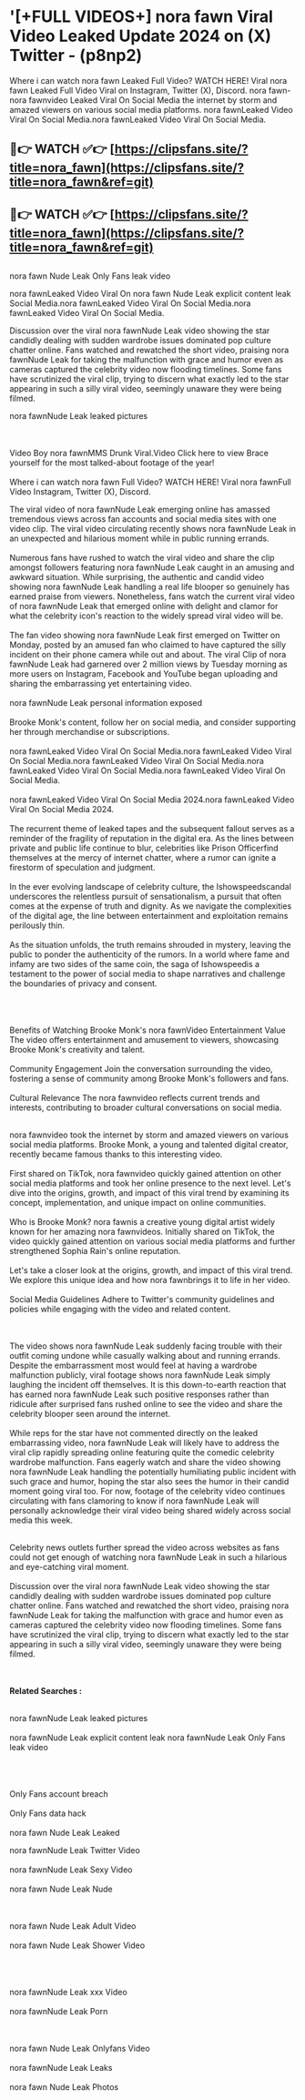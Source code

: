 #  '[+FULL VIDEOS+] nora fawn Viral Video Leaked Update 2024 on (X) Twitter - (p8np2)

Where i can watch nora fawn Leaked Full Video? WATCH HERE! Viral nora fawn Leaked Full Video Viral on Instagram, Twitter (X), Discord.
nora fawn- nora fawnvideo Leaked Viral On Social Media the internet by storm and amazed viewers on various social media platforms.
nora fawnLeaked Video Viral On Social Media.nora fawnLeaked Video Viral On Social Media.




## 🔴👉 WATCH ✅👉 [https://clipsfans.site/?title=nora_fawn](https://clipsfans.site/?title=nora_fawn&ref=git)


## 🔴👉 WATCH ✅👉 [https://clipsfans.site/?title=nora_fawn](https://clipsfans.site/?title=nora_fawn&ref=git)
##


nora fawn Nude Leak Only Fans leak video 


nora fawnLeaked Video Viral On  nora fawn Nude Leak explicit content leak Social Media.nora fawnLeaked Video Viral On Social Media.nora fawnLeaked Video Viral On Social Media.



Discussion over the viral nora fawnNude Leak video showing the star candidly dealing with sudden wardrobe issues dominated pop culture chatter online. Fans watched and rewatched the short video, praising nora fawnNude Leak for taking the malfunction with grace and humor even as cameras captured the celebrity video now flooding timelines. Some fans have scrutinized the viral clip, trying to discern what exactly led to the star appearing in such a silly viral video, seemingly unaware they were being filmed.


nora fawnNude Leak leaked pictures


  <br>

  <br>
Video Boy nora fawnMMS Drunk Viral.Video Click here to view Brace yourself for the most talked-about footage of the year!
<br><br>
Where i can watch nora fawn Full Video? WATCH HERE! Viral nora fawnFull Video Instagram, Twitter (X), Discord.

The viral video of nora fawnNude Leak emerging online has amassed tremendous views across fan accounts and social media sites with one video clip. The viral video circulating recently shows nora fawnNude Leak in an unexpected and hilarious moment while in public running errands.
<br><br>
Numerous fans have rushed to watch the viral video and share the clip amongst followers featuring nora fawnNude Leak caught in an amusing and awkward situation. While surprising, the authentic and candid video showing nora fawnNude Leak handling a real life blooper so genuinely has earned praise from viewers. Nonetheless, fans watch the current viral video of nora fawnNude Leak that emerged online with delight and clamor for what the celebrity icon's reaction to the widely spread viral video will be.
<br><br>
The fan video showing nora fawnNude Leak first emerged on Twitter on Monday, posted by an amused fan who claimed to have captured the silly incident on their phone camera while out and about. The viral Clip of nora fawnNude Leak had garnered over 2 million views by Tuesday morning as more users on Instagram, Facebook and YouTube began uploading and sharing the embarrassing yet entertaining video.
<br><br>
nora fawnNude Leak personal information exposed
<br><br>
Brooke Monk's content, follow her on social media, and consider supporting her through merchandise or subscriptions.
<br><br>
nora fawnLeaked Video Viral On Social Media.nora fawnLeaked Video Viral On Social Media.nora fawnLeaked Video Viral On Social Media.nora fawnLeaked Video Viral On Social Media.nora fawnLeaked Video Viral On Social Media.
<br><br>
nora fawnLeaked Video Viral On Social Media 2024.nora fawnLeaked Video Viral On Social Media 2024.
<br><br>
The recurrent theme of leaked tapes and the subsequent fallout serves as a reminder of the fragility of reputation in the digital era. As the lines between private and public life continue to blur, celebrities like Prison Officerfind themselves at the mercy of internet chatter, where a rumor can ignite a firestorm of speculation and judgment.
<br><br>
In the ever evolving landscape of celebrity culture, the Ishowspeedscandal underscores the relentless pursuit of sensationalism, a pursuit that often comes at the expense of truth and dignity. As we navigate the complexities of the digital age, the line between entertainment and exploitation remains perilously thin.
<br><br>
As the situation unfolds, the truth remains shrouded in mystery, leaving the public to ponder the authenticity of the rumors. In a world where fame and infamy are two sides of the same coin, the saga of Ishowspeedis a testament to the power of social media to shape narratives and challenge the boundaries of privacy and consent.
<br><br>

<br><br>
Benefits of Watching Brooke Monk's nora fawnVideo Entertainment Value The video offers entertainment and amusement to viewers, showcasing Brooke Monk's creativity and talent.
<br><br>
Community Engagement Join the conversation surrounding the video, fostering a sense of community among Brooke Monk's followers and fans.
<br><br>
Cultural Relevance The nora fawnvideo reflects current trends and interests, contributing to broader cultural conversations on social media.
<br><br>


nora fawnvideo took the internet by storm and amazed viewers on various social media platforms. Brooke Monk, a young and talented digital creator, recently became famous thanks to this interesting video.
<br><br>
First shared on TikTok, nora fawnvideo quickly gained attention on other social media platforms and took her online presence to the next level. Let's dive into the origins, growth, and impact of this viral trend by examining its concept, implementation, and unique impact on online communities.
<br><br>
Who is Brooke Monk? nora fawnis a creative young digital artist widely known for her amazing nora fawnvideos. Initially shared on TikTok, the video quickly gained attention on various social media platforms and further strengthened Sophia Rain's online reputation.
<br><br>
Let's take a closer look at the origins, growth, and impact of this viral trend. We explore this unique idea and how nora fawnbrings it to life in her video.
<br><br>
Social Media Guidelines Adhere to Twitter's community guidelines and policies while engaging with the video and related content.


<br><br>
The video shows nora fawnNude Leak suddenly facing trouble with their outfit coming undone while casually walking about and running errands. Despite the embarrassment most would feel at having a wardrobe malfunction publicly, viral footage shows nora fawnNude Leak simply laughing the incident off themselves. It is this down-to-earth reaction that has earned nora fawnNude Leak such positive responses rather than ridicule after surprised fans rushed online to see the video and share the celebrity blooper seen around the internet.
<br><br>
While reps for the star have not commented directly on the leaked embarrassing video, nora fawnNude Leak will likely have to address the viral clip rapidly spreading online featuring quite the comedic celebrity wardrobe malfunction. Fans eagerly watch and share the video showing nora fawnNude Leak handling the potentially humiliating public incident with such grace and humor, hoping the star also sees the humor in their candid moment going viral too. For now, footage of the celebrity video continues circulating with fans clamoring to know if nora fawnNude Leak will personally acknowledge their viral video being shared widely across social media this week.
<br><br>

Celebrity news outlets further spread the video across websites as fans could not get enough of watching nora fawnNude Leak in such a hilarious and eye-catching viral moment.
<br><br>
Discussion over the viral nora fawnNude Leak video showing the star candidly dealing with sudden wardrobe issues dominated pop culture chatter online. Fans watched and rewatched the short video, praising nora fawnNude Leak for taking the malfunction with grace and humor even as cameras captured the celebrity video now flooding timelines. Some fans have scrutinized the viral clip, trying to discern what exactly led to the star appearing in such a silly viral video, seemingly unaware they were being filmed.


<br><br>
<strong>Related Searches :</strong>
<br><br>

nora fawnNude Leak leaked pictures
<br><br>
nora fawnNude Leak explicit content leak
nora fawnNude Leak Only Fans leak video
<br><br>

<br><br>
Only Fans account breach
<br><br>
Only Fans data hack
<br><br>
nora fawn Nude Leak Leaked

nora fawnNude Leak Twitter Video
<br><br>
nora fawnNude Leak Sexy Video
<br><br>
nora fawn Nude Leak Nude

<br><br>
nora fawn Nude Leak Adult Video
<br><br>
nora fawn Nude Leak Shower Video
<br><br>

<br><br>
nora fawnNude Leak xxx Video
<br><br>
nora fawnNude Leak Porn

<br><br>
nora fawn Nude Leak Onlyfans Video
<br><br>
nora fawnNude Leak Leaks
<br><br>
nora fawn Nude Leak Photos